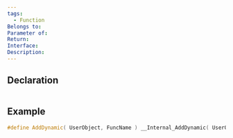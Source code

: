 ```yaml
---
tags:
  - Function
Belongs to: 
Parameter of: 
Return: 
Interface: 
Description:
---
```


## Declaration

```cpp
```

## Example

```cpp
#define AddDynamic( UserObject, FuncName ) __Internal_AddDynamic( UserObject, FuncName, STATIC_FUNCTION_FNAME( TEXT( #FuncName ) ) )
```
